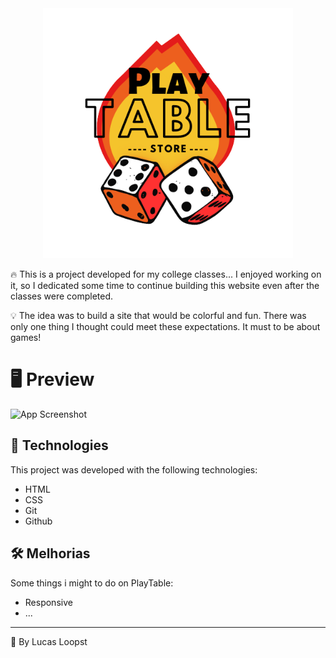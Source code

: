 <div align="center">

<img src="https://github.com/LucasLoopsT/PlayTable/blob/main/imgs/Logotipo.png" width="400">
</div>


🔥 This is a project developed for my college classes... I enjoyed working on it, so I dedicated some time to continue building this website even after the classes were completed.

💡​ The idea was to build a site that would be colorful and fun. There was only one thing I thought could meet these expectations. It must to be about games!

# 🖥️​ Preview

![App Screenshot](https://via.placeholder.com/468x300?text=App+Screenshot+Here)


## 🚀​ Technologies

This project was developed with the following technologies:

- HTML
- CSS
- Git
- Github


## 🛠 Melhorias

Some things i might to do on PlayTable:
- Responsive
- ...

---

🌌 By Lucas Loopst
